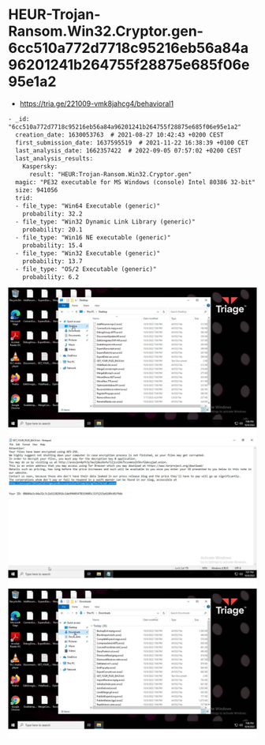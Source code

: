 # HEUR-Trojan-Ransom.Win32.Cryptor.gen-6cc510a772d7718c95216eb56a84a96201241b264755f28875e685f06e95e1a2

- https://tria.ge/221009-vmk8jahcg4/behavioral1

```
- _id: "6cc510a772d7718c95216eb56a84a96201241b264755f28875e685f06e95e1a2"
  creation_date: 1630053763  # 2021-08-27 10:42:43 +0200 CEST
  first_submission_date: 1637595519  # 2021-11-22 16:38:39 +0100 CET
  last_analysis_date: 1662357422  # 2022-09-05 07:57:02 +0200 CEST
  last_analysis_results: 
    Kaspersky: 
      result: "HEUR:Trojan-Ransom.Win32.Cryptor.gen"
  magic: "PE32 executable for MS Windows (console) Intel 80386 32-bit"
  size: 941056
  trid: 
  - file_type: "Win64 Executable (generic)"
    probability: 32.2
  - file_type: "Win32 Dynamic Link Library (generic)"
    probability: 20.1
  - file_type: "Win16 NE executable (generic)"
    probability: 15.4
  - file_type: "Win32 Executable (generic)"
    probability: 13.7
  - file_type: "OS/2 Executable (generic)"
    probability: 6.2
```

![téléchargement.png](téléchargement.png)
![téléchargement2.png](téléchargement2.png)
![téléchargement1.png](téléchargement1.png)
